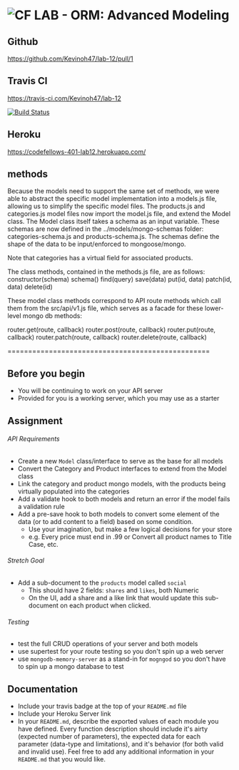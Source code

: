 ![CF](http://i.imgur.com/7v5ASc8.png) LAB - ORM: Advanced Modeling
=================================================
## Github
https://github.com/Kevinoh47/lab-12/pull/1

## Travis CI
https://travis-ci.com/Kevinoh47/lab-12

[![Build Status](https://travis-ci.com/Kevinoh47/lab-12.svg?branch=working12)](https://travis-ci.com/Kevinoh47/lab-12)

## Heroku
https://codefellows-401-lab12.herokuapp.com/


## methods
Because the models need to support the same set of methods, we were able to abstract the specific model implementation into a models.js file, allowing us to simplify the specific model files. The products.js and categories.js model files now import the model.js file, and extend the Model class. The Model class itself takes a schema as an input variable. These schemas are now defined in the ../models/mongo-schemas folder:  categories-schema.js and products-schema.js. The schemas define the shape of the data to be input/enforced to mongoose/mongo. 

Note that categories has a virtual field for associated products.

The class methods, contained in the methods.js file, are as follows:
constructor(schema)
schema()
find(query)
save(data)
put(id, data)
patch(id, data)
delete(id)

These model class methods correspond to API route methods which call them from the src/api/v1.js file, which serves as a facade for these lower-level mongo db methods:

router.get(route, callback)
router.post(route, callback)
router.put(route, callback)
router.patch(route, callback)
router.delete(route, callback)





=================================================
## Before you begin
* You will be continuing to work on your API server
* Provided for you is a working server, which you may use as a starter

## Assignment
###### API Requirements
* Create a new `Model` class/interface to serve as the base for all models
* Convert the Category and Product interfaces to extend from the Model class
* Link the category and product mongo models, with the products being virtually populated into the categories
* Add a validate hook to both models and return an error if the model fails a validation rule
* Add a pre-save hook to both models to convert some element of the data (or to add content to a field) based on some condition.
  * Use your imagination, but make a few logical decisions for your store
  * e.g. Every price must end in .99 or Convert all product names to Title Case, etc.

###### Stretch Goal
* Add a sub-document to the `products` model called `social`
  * This should have 2 fields: `shares` and `likes`, both Numeric
  * On the UI, add a share and a like link that would update this sub-document on each product when clicked.


###### Testing
* test the full CRUD operations of your server and both models
* use supertest for your route testing so you don't spin up a web server
* use `mongodb-memory-server` as a stand-in for `mogngod` so you don't have to spin up a mongo database to test


##  Documentation
* Include your travis badge at the top of your `README.md` file
* Include your Heroku Server link
* In your `README.md`, describe the exported values of each module you have defined. Every function description should include it's airty (expected number of parameters), the expected data for each parameter (data-type and limitations), and it's behavior (for both valid and invalid use). Feel free to add any additional information in your `README.md` that you would like.


